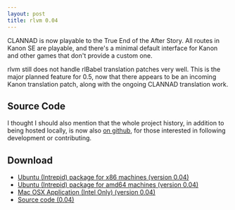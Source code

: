 ```yaml
---
layout: post
title: rlvm 0.04
---
```


CLANNAD is now playable to the True End of the After Story. All routes in Kanon SE are playable, and there's a minimal default interface for Kanon and other games that don't provide a custom one.

rlvm still does not handle rlBabel translation patches very well. This is the major planned feature for 0.5, now that there appears to be an incoming Kanon translation patch, along with the ongoing CLANNAD translation work.

<h2>Source Code</h2>
I thought I should also mention that the whole project history, in addition to being hosted locally, is now also <a href="http://github.com/eglaysher/rlvm/tree/master">on github</a>, for those interested in following development or contributing.

<h2>Download</h2>
<ul>
  <li class="ubuntuicon">
    <a href="http://www.elliotglaysher.org/Releases/rlvm_0.4_i386.deb"
       onClick="pageTracker._trackEvent('Download', 'rlvm_0.4_i386.deb');">
      Ubuntu (Intrepid) package for x86 machines (version 0.04)
    </a>
  </li>
  <li class="ubuntuicon">
    <a href="http://www.elliotglaysher.org/Releases/rlvm_0.4_amd64.deb"
       onClick="pageTracker._trackEvent('Download', 'rlvm_0.4_amd64.deb');">
      Ubuntu (Intrepid) package for amd64 machines (version 0.04)
    </a>
  </li>
  <li class="macicon">
    <a href="http://www.elliotglaysher.org/Releases/rlvm_0.4.dmg"
       onClick="pageTracker._trackEvent('Download', 'rlvm_0.4.dmg');">
      Mac OSX Application (Intel Only) (version 0.04)
    </a>
  </li>
  <li class="sourceicon">
    <a href="http://github.com/eglaysher/rlvm/tarball/release-0.04"
       onClick="pageTracker._trackEvent('Download', 'source-0.4');">
      Source code (0.04)
    </a>
  </li>
</ul>
